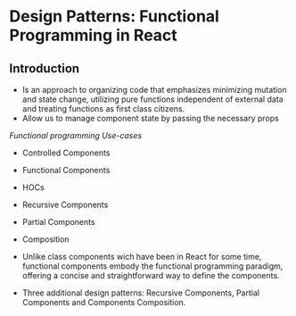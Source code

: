 # Design Patterns: Functional Programming in React

## Introduction
- Is an approach to organizing code that emphasizes minimizing mutation and state change, utilizing pure functions independent of external data and treating functions as first class citizens.
- Allow us to manage component state by passing the necessary props

*Functional programming Use-cases*
- Controlled Components
- Functional Components
- HOCs
- Recursive Components
- Partial Components
- Composition

- Unlike class components wich have been in React for some time, functional components embody the functional programming paradigm, offering a concise and straightforward way to define the components.
- Three additional design patterns: Recursive Components, Partial Components and Components Composition.